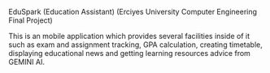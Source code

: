 EduSpark (Education Assistant) (Erciyes University Computer Engineering Final Project)

This is an mobile application which provides several facilities inside of it such as exam and assignment tracking, GPA calculation, creating timetable, displaying educational news and getting learning resources advice from GEMINI AI. 
